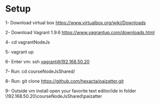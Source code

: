 # Setup

1- Download virtual box https://www.virtualbox.org/wiki/Downloads

2- Download Vagrant 1.9.6 https://www.vagrantup.com/downloads.html

4- cd vagrantNodeJs

5- vagrant up

6- Enter vm: ssh vagrant@192.168.50.20

7- Run: cd courseNodeJsShared/

8- Run: git clone https://github.com/hexacta/paizatter.git

9- Outside vm install open your favorite text editor/ide in folder \\192.168.50.20\courseNodeJsShared\paizatter
